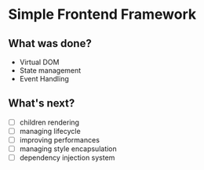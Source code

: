 # Simple Frontend Framework

## What was done?

- Virtual DOM
- State management
- Event Handling

## What's next?

- [ ] children rendering
- [ ] managing lifecycle
- [ ] improving performances
- [ ] managing style encapsulation
- [ ] dependency injection system
